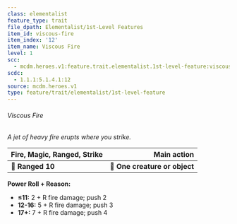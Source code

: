 ```yaml
---
class: elementalist
feature_type: trait
file_dpath: Elementalist/1st-Level Features
item_id: viscous-fire
item_index: '12'
item_name: Viscous Fire
level: 1
scc:
  - mcdm.heroes.v1:feature.trait.elementalist.1st-level-feature:viscous-fire
scdc:
  - 1.1.1:5.1.4.1:12
source: mcdm.heroes.v1
type: feature/trait/elementalist/1st-level-feature
---
```


###### Viscous Fire

*A jet of heavy fire erupts where you strike.*

| **Fire, Magic, Ranged, Strike** |               **Main action** |
| ------------------------------- | ----------------------------: |
| **📏 Ranged 10**                | **🎯 One creature or object** |

**Power Roll + Reason:**

- **≤11:** 2 + R fire damage; push 2
- **12-16:** 5 + R fire damage; push 3
- **17+:** 7 + R fire damage; push 4
